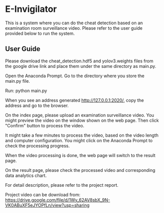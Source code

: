 # E-Invigilator
This is a system where you can do the cheat detection based on an examination room surveillance video. Please refer to the user guide provided below to run the system.

## User Guide
Please download the cheat_detection.hdf5 and yolov3.weights files from the google drive link and place them under the same directory as main.py.

Open the Anaconda Prompt. Go to the directory where you store the main.py file.

Run: python main.py

When you see an address generated http://127.0.0.1:2020/, copy the address and go to the browser.

On the index page, please upload an examination surveillance video. You might preview the video on the window shown on the web page. Then click "Confirm" button to process the video.

It might take a few minutes to process the video, based on the video length and computer configuration. You might click on the Anaconda Prompt to check the processing progress.

When the video processing is done, the web page will switch to the result page.

On the result page, please check the processed video and corresponding data analytics chart.

For detail description, please refer to the project report.

Project video can be download from: https://drive.google.com/file/d/1Wy_62AV8sbX_9N-VK0ABuXF5eJYOPfLn/view?usp=sharing
